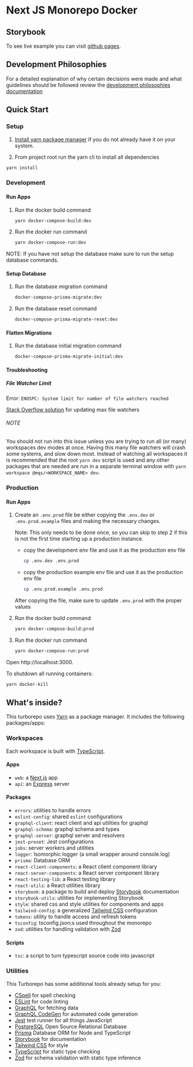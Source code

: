# Next JS Monorepo Docker

## Storybook

To see live example you can visit [github pages](https://mqschwanda.github.io/nextjs-monorepo-docker/).

## Development Philosophies

For a detailed explanation of why certain decisions were made and what guidelines should be followed review the [development philosophies documentation](.docs/development-philosophies.md) 


## Quick Start

### Setup

1. [Install yarn package manager](https://classic.yarnpkg.com/en/docs/install#debian-stable) if you do not already have it on your system.

2. From project root run the yarn cli to install all dependencies

  ```bash
  yarn install
  ```

### Development

#### Run Apps

1. Run the docker build command
    ```bash
    yarn docker-compose-build:dev
    ```
2. Run the docker run command
    ```bash
    yarn docker-compose-run:dev
    ```

  NOTE: If you have not setup the database make sure to run the setup database commands.

#### Setup Database

1. Run the database migration command
    ```bash
    docker-compose-prisma-migrate:dev
    ```
2. Run the database reset command
    ```bash
    docker-compose-prisma-migrate-reset:dev
    ```

#### Flatten Migrations

1. Run the database initial migration command
    ```bash
    docker-compose-prisma-migrate-initial:dev
    ```

#### Troubleshooting

##### File Watcher Limit

Error: `ENOSPC: System limit for number of file watchers reached`

[Stack Overflow solution](https://stackoverflow.com/questions/55763428/react-native-error-enospc-system-limit-for-number-of-file-watchers-reached) for updating max file watchers

###### NOTE

You should not run into this issue unless you are trying to run all (or many) workspaces dev modes at once. Having this many file watchers will crash some systems, and slow down most. Instead of watching all workspaces it is recommended that the root `yarn dev` script is used and any other packages that are needed are run in a separate terminal window with `yarn workspace @mqs/<WORKSPACE_NAME> dev`.

### Production

#### Run Apps

1. Create an `.env.prod` file be either copying the `.env.dev` or `.env.prod.example` files and making the necessary changes. 
    
    Note: This only needs to be done once, so you can skip to step 2 if this is not the first time starting up a production instance.

    - copy the development env file and use it as the production env file
        ```bash
        cp .env.dev .env.prod
        ```
    - copy the production example env file and use it as the production env file
        ```bash
        cp .env.prod.example .env.prod
        ```
    After copying the file, make sure to update `.env.prod` with the proper values

2. Run the docker build command
    ```bash
    yarn docker-compose-build:prod
    ```
3. Run the docker run command
    ```bash
    yarn docker-compose-run:prod
    ```

Open http://localhost:3000.

To shutdown all running containers:

```bash
yarn docker-kill
```

## What's inside?

This turborepo uses [Yarn](https://classic.yarnpkg.com/lang/en/) as a package manager. It includes the following packages/apps:

### Workspaces
Each workspace is built with [TypeScript](https://www.typescriptlang.org/).

#### Apps
- `web`: a [Next.js](https://nextjs.org/) app
- `api`: an [Express](https://expressjs.com/) server
#### Packages
- `errors`: utilities to handle errors
- `eslint-config`: shared `eslint` configurations
- `graphql-client`: react client and api utilities for graphql
- `graphql-schema`: graphql schema and types
- `graphql-server`: graphql server and resolvers
- `jest-preset`: Jest configurations
- `jobs`: server workers and utilities
- `logger`: Isomorphic logger (a small wrapper around console.log)
- `prisma`: Database ORM
- `react-client-components`: a React client component library
- `react-server-components`: a React server component library
- `react-testing-lib`: a React testing library
- `react-utils`: a React utilities library
- `storybook`: a package to build and deploy [Storybook](https://storybook.js.org/) documentation
- `storybook-utils`: utilities for implementing Storybook
- `style`: shared css and style utilities for components and apps
- `tailwind-config`: a generalized [Tailwind CSS](https://tailwindcss.com/) configuration
- `tokens`: utility to handle access and refresh tokens
- `tsconfig`: tsconfig.json;s used throughout the monorepo
- `zod`: utilities for handling validation with [Zod](https://zod.dev/)
#### Scripts
- `tsc`: a script to turn typescript source code into javascript

### Utilities

This Turborepo has some additional tools already setup for you:

- [CSpell](https://cspell.org/) for spell checking
- [ESLint](https://eslint.org/) for code linting
- [GraphQL](https://graphql.org/) for fetching data
- [GraphQL CodeGen](https://github.com/dotansimha/graphql-code-generator) for automated code generation
- [Jest](https://jestjs.io) test runner for all things JavaScript
- [PostgreSQL](https://www.postgresql.org/) Open Source Relational Database
- [Prisma](https://www.prisma.io/) Database ORM for Node and TypeScript
- [Storybook](https://storybook.js.org/) for documentation
- [Tailwind CSS](https://tailwindcss.com/) for style
- [TypeScript](https://www.typescriptlang.org/) for static type checking
- [Zod](https://zod.dev/) for schema validation with static type inference

